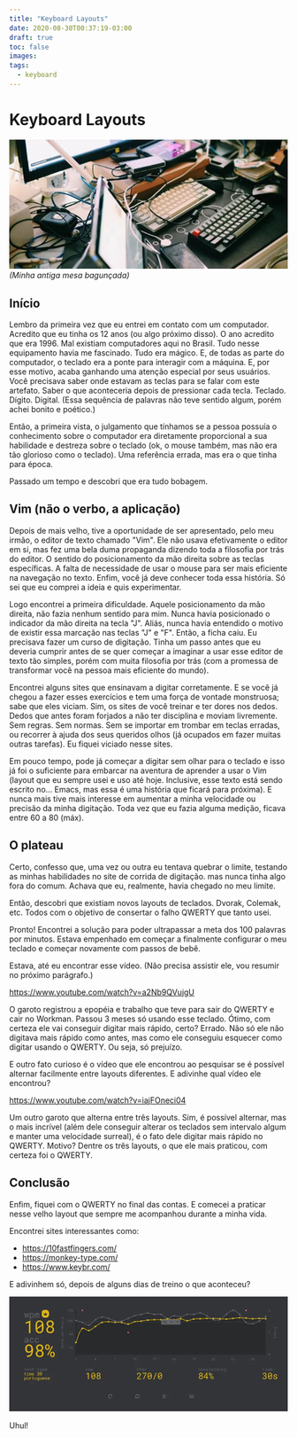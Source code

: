 ```yaml
---
title: "Keyboard Layouts"
date: 2020-08-30T00:37:19-03:00
draft: true
toc: false
images:
tags: 
  - keyboard
---
```


# Keyboard Layouts

![keyboard layouts](post-002-cover.webp)
*(Minha antiga mesa bagunçada)*

## Início

Lembro da primeira vez que eu entrei em contato com um computador. Acredito que eu tinha os 12 anos (ou algo próximo disso). O ano acredito que era 1996. Mal existiam computadores aqui no Brasil. Tudo nesse equipamento havia me fascinado. Tudo era mágico. E, de todas as parte do computador, o teclado era a ponte para interagir com a máquina. E, por esse motivo, acaba ganhando uma atenção especial por seus usuários. Você precisava saber onde estavam as teclas para se falar com este artefato. Saber o que aconteceria depois de pressionar cada tecla. Teclado. Dígito. Digital. (Essa sequência de palavras não teve sentido algum, porém achei bonito e poético.)

Então, a primeira vista, o julgamento que tínhamos se a pessoa possuía o conhecimento sobre o computador era diretamente proporcional a sua habilidade e destreza sobre o teclado (ok, o mouse também, mas não era tão glorioso como o teclado). Uma referência errada, mas era o que tinha para época.

Passado um tempo e descobri que era tudo bobagem.

## Vim (não o verbo, a aplicação)

Depois de mais velho, tive a oportunidade de ser apresentado, pelo meu irmão, o editor de texto chamado "Vim". Ele não usava efetivamente o editor em si, mas fez uma bela duma propaganda dizendo toda a filosofia por trás do editor. O sentido do posicionamento da mão direita sobre as teclas específicas. A falta de necessidade de usar o mouse para ser mais eficiente na navegação no texto. Enfim, você já deve conhecer toda essa história. Só sei que eu comprei a ideia e quis experimentar.

Logo encontrei a primeira dificuldade. Aquele posicionamento da mão direita, não fazia nenhum sentido para mim. Nunca havia posicionado o indicador da mão direita na tecla "J". Aliás, nunca havia entendido o motivo de existir essa marcação nas teclas "J" e "F". Então, a ficha caiu. Eu precisava fazer um curso de digitação. Tinha um passo antes que eu deveria cumprir antes de se quer começar a imaginar a usar esse editor de texto tão simples, porém com muita filosofia por trás (com a promessa de transformar você na pessoa mais eficiente do mundo).

Encontrei alguns sites que ensinavam a digitar corretamente. E se você já chegou a fazer esses exercícios e tem uma força de vontade monstruosa; sabe que eles viciam. Sim, os sites de você treinar e ter dores nos dedos. Dedos que antes foram forjados a não ter disciplina e moviam livremente. Sem regras. Sem normas. Sem se importar em trombar em teclas erradas, ou recorrer à ajuda dos seus queridos olhos (já ocupados em fazer muitas outras tarefas). Eu fiquei viciado nesse sites.

Em pouco tempo, pode já começar a digitar sem olhar para o teclado e isso já foi o suficiente para embarcar na aventura de aprender a usar o Vim (layout que eu sempre usei e uso até hoje. Inclusive, esse texto está sendo escrito no... Emacs, mas essa é uma história que ficará para próxima). E nunca mais tive mais interesse em aumentar a minha velocidade ou precisão da minha digitação. Toda vez que eu fazia alguma medição, ficava entre 60 a 80 (máx).

## O plateau

Certo, confesso que, uma vez ou outra eu tentava quebrar o limite, testando as minhas habilidades no site de corrida de digitação. mas nunca tinha algo fora do comum. Achava que eu, realmente, havia chegado no meu limite.

Então, descobri que existiam novos layouts de teclados. Dvorak, Colemak, etc. Todos com o objetivo de consertar o falho QWERTY que tanto usei.

Pronto! Encontrei a solução para poder ultrapassar a meta dos 100 palavras por minutos. Estava empenhado em começar a finalmente configurar o meu teclado e começar novamente com passos de bebê. 

Estava, até eu encontrar esse vídeo. (Não precisa assistir ele, vou resumir no próximo parágrafo.)

https://www.youtube.com/watch?v=a2Nb9QVujgU

O garoto registrou a epopéia e trabalho que teve para sair do QWERTY e cair no Workman. Passou 3 meses só usando esse teclado. Ótimo, com certeza ele vai conseguir digitar mais rápido, certo? Errado. Não só ele não digitava mais rápido como antes, mas como ele conseguiu esquecer como digitar usando o QWERTY. Ou seja, só prejuízo.

E outro fato curioso é o vídeo que ele encontrou ao pesquisar se é possível alternar facilmente entre layouts diferentes. E adivinhe qual vídeo ele encontrou?

https://www.youtube.com/watch?v=iajFOneci04

Um outro garoto que alterna entre três layouts. Sim, é possível alternar, mas o mais incrível (além dele conseguir alterar os teclados sem intervalo algum e manter uma velocidade surreal), é o fato dele digitar mais rápido no QWERTY. Motivo? Dentre os três layouts, o que ele mais praticou, com certeza foi o QWERTY.

## Conclusão

Enfim, fiquei com o QWERTY no final das contas. E comecei a praticar nesse velho layout que sempre me acompanhou durante a minha vida.

Encontrei sites interessantes como:

- https://10fastfingers.com/
- https://monkey-type.com/
- https://www.keybr.com/

E adivinhem só, depois de alguns dias de treino o que aconteceu?

![wpm](post-002-wpm.webp)

Uhul!


